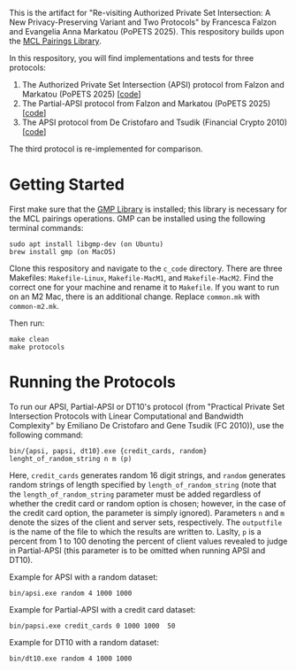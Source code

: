 This is the artifact for "Re-visiting Authorized Private Set Intersection: A New Privacy-Preserving Variant and Two Protocols" by Francesca Falzon and Evangelia Anna Markatou (PoPETS 2025). This respository builds upon the [MCL Pairings Library](https://github.com/herumi/mcl/tree/master). 

In this respository, you will find implementations and tests for three protocols:

1. The Authorized Private Set Intersection (APSI) protocol from Falzon and Markatou (PoPETS 2025) [[code](c_code/protocols/apsi.cpp)]
2. The Partial-APSI protocol from Falzon and Markatou (PoPETS 2025) [[code](c_code/protocols/papsi.cpp)]
3. The APSI protocol from De Cristofaro and Tsudik (Financial Crypto 2010) [[code](c_code/protocols/dt10.cpp)]

The third protocol is re-implemented for comparison. 

# Getting Started

First make sure that the [GMP Library](https://gmplib.org/) is installed; this library is necessary for the MCL pairings operations. 
GMP can be installed using the following terminal commands:

    sudo apt install libgmp-dev (on Ubuntu)
    brew install gmp (on MacOS)

Clone this respository and navigate to the `c_code` directory. There are three Makefiles: `Makefile-Linux`, `Makefile-MacM1`, and `Makefile-MacM2`.
Find the correct one for your machine and rename it to `Makefile`. If you want to run on an M2 Mac, there is an additional change. Replace `common.mk` with `common-m2.mk`. 

Then run:

    make clean
    make protocols

# Running the Protocols

To run our APSI, Partial-APSI or DT10's protocol (from "Practical Private Set Intersection Protocols with Linear Computational and Bandwidth Complexity" by Emiliano De Cristofaro and Gene Tsudik (FC 2010)), use the following command:

    bin/{apsi, papsi, dt10}.exe {credit_cards, random} lenght_of_random_string n m (p)

Here, `credit_cards` generates random 16 digit strings, and `random` generates random strings of length specified by `length_of_random_string` (note that the `length_of_random_string` parameter must be added regardless of whether the credit card or random option is chosen; however, in the case of the credit card option, the parameter is simply ignored). Parameters `n` and `m` denote the sizes of the client and server sets, respectively. The `outputfile` is the name of the file to which the results are written to. Laslty, `p` is a percent from 1 to 100 denoting the percent of client values revealed to judge in Partial-APSI (this parameter is to be omitted when running APSI and DT10).

Example for APSI with a random dataset:

    bin/apsi.exe random 4 1000 1000 

Example for Partial-APSI with a credit card dataset:

    bin/papsi.exe credit_cards 0 1000 1000  50


Example for DT10 with a random dataset:

    bin/dt10.exe random 4 1000 1000 


